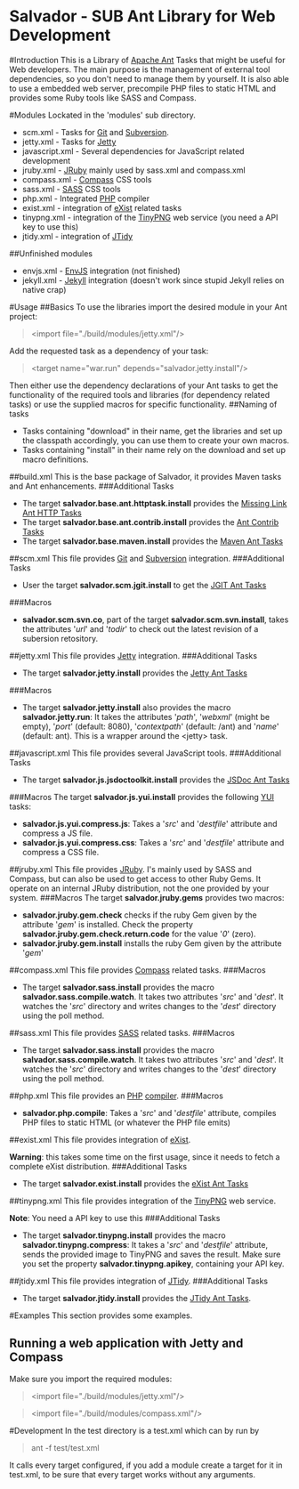 Salvador - SUB Ant Library for Web Development
==============================================

#Introduction
This is a Library of [Apache Ant](http://ant.apache.org/) Tasks that might be useful for Web developers. The main purpose is the management of external tool dependencies, so you don't need to manage them by yourself. It is also able to use a embedded web server, precompile PHP files to static HTML and provides some Ruby tools like SASS and Compass.

#Modules
Lockated in the 'modules' sub directory.
* scm.xml - Tasks for [Git](http://git-scm.com/) and [Subversion](http://subversion.tigris.org/).
* jetty.xml - Tasks for [Jetty](http://jetty.codehaus.org/jetty/)
* javascript.xml - Several dependencies for JavaScript related development
* jruby.xml - [JRuby](http://jruby.org/) mainly used by sass.xml and compass.xml
* compass.xml - [Compass](http://compass-style.org/) CSS tools
* sass.xml - [SASS](http://sass-lang.com/) CSS tools
* php.xml - Integrated [PHP](http://quercus.caucho.com/) compiler
* exist.xml - integration of [eXist](http://www.exist-db.org/exist/apps/homepage/index.html) related tasks
* tinypng.xml - integration of the [TinyPNG](http://tinypng.org/) web service (you need a API key to use this)
* jtidy.xml - integration of [JTidy](http://jtidy.sourceforge.net/)

##Unfinished modules
* envjs.xml - [EnvJS](https://github.com/envjs/env-js) integration (not finished)
* jekyll.xml - [Jekyll](https://github.com/mojombo/jekyll) integration (doesn't work since stupid Jekyll relies on native crap)

#Usage
##Basics
To use the libraries import the desired module in your Ant project:

>&lt;import file=&quot;./build/modules/jetty.xml&quot;/&gt; 

Add the requested task as a dependency of your task:
>  &lt;target name=&quot;war.run&quot; depends=&quot;salvador.jetty.install&quot;/&gt;

Then either use the dependency declarations of your Ant tasks to get the functionality of the required tools and libraries (for dependency related tasks) or use the supplied macros for specific functionality.
##Naming of tasks
* Tasks containing "download" in their name, get the libraries and set up the classpath accordingly, you can use them to create your own macros.
* Tasks containing "install" in their name rely on the download and set up macro definitions.

##build.xml
This is the base package of Salvador, it provides Maven tasks and Ant enhancements.
###Additional Tasks
* The target **salvador.base.ant.httptask.install** provides the [Missing Link Ant HTTP Tasks](http://code.google.com/p/missing-link/)
* The target **salvador.base.ant.contrib.install** provides the [Ant Contrib Tasks](http://ant-contrib.sourceforge.net/)
* The target **salvador.base.maven.install** provides the [Maven Ant Tasks](http://maven.apache.org/ant-tasks/)

##scm.xml
This file provides [Git](http://git-scm.com/) and [Subversion](http://subversion.tigris.org/) integration.
###Additional Tasks
* User the target **salvador.scm.jgit.install** to get the [JGIT Ant Tasks](http://wiki.eclipse.org/JGit/User_Guide#Ant_Tasks)

###Macros
* **salvador.scm.svn.co**, part of the target  **salvador.scm.svn.install**, takes the attributes '*url*' and '*todir*' to check out the latest revision of a subersion retository.

##jetty.xml
This file provides [Jetty](http://jetty.codehaus.org/jetty/) integration.
###Additional Tasks
* The target **salvador.jetty.install** provides the [Jetty Ant Tasks](http://docs.codehaus.org/display/JETTY/Ant+Jetty+Plugin)

###Macros
* The target **salvador.jetty.install** also provides the macro **salvador.jetty.run**: It takes the attributes '*path*', '*webxml*' (might be empty), '*port*' (default: 8080), '*contextpath*' (default: /ant) and '*name*' (default: ant). This is a wrapper around the &lt;jetty&gt; task.

##javascript.xml
This file provides several JavaScript tools.
###Additional Tasks
* The target **salvador.js.jsdoctoolkit.install** provides the [JSDoc Ant Tasks](https://github.com/ironsidevsquincy/jsdoc-toolkit-ant-task)

###Macros
The target **salvador.js.yui.install** provides the following [YUI](http://yuilibrary.com/) tasks: 
* **salvador.js.yui.compress.js**: Takes a '*src*' and '*destfile*' attribute and compress a JS file.
* **salvador.js.yui.compress.css**: Takes a '*src*' and '*destfile*' attribute and compress a CSS file.

##jruby.xml
This file provides [JRuby](http://jruby.org/). I's mainly used by SASS and Compass, but can also be used to get access to other Ruby Gems. It operate on an internal JRuby distribution, not the one provided by your system.
###Macros
The target **salvador.jruby.gems** provides two macros:
* **salvador.jruby.gem.check** checks if the ruby Gem given by the attribute '*gem*' is installed. Check the property **salvador.jruby.gem.check.return.code** for the value '*0*' (zero).
* **salvador.jruby.gem.install** installs the ruby Gem given by the attribute '*gem*'

##compass.xml
This file provides [Compass](http://compass-style.org/) related tasks.
###Macros
* The target **salvador.sass.install** provides the macro **salvador.sass.compile.watch**. It takes two attributes '*src*' and '*dest*'. It watches the '*src*' directory and writes changes to the '*dest*' directory using the poll method.

##sass.xml
This file provides [SASS](http://sass-lang.com/) related tasks.
###Macros
* The target **salvador.sass.install** provides the macro **salvador.sass.compile.watch**. It takes two attributes '*src*' and '*dest*'. It watches the '*src*' directory and writes changes to the '*dest*' directory using the poll method. 

##php.xml
This file provides an [PHP](http://php.net/) [compiler](http://quercus.caucho.com/).
###Macros
* **salvador.php.compile**: Takes a '*src*' and '*destfile*' attribute, compiles PHP files to static HTML (or whatever the PHP file emits)

##exist.xml
This file provides integration of [eXist](http://www.exist-db.org/exist/apps/homepage/index.html).

**Warning**: this takes some time on the first usage, since it needs to fetch a complete eXist distribution.
###Additional Tasks
* The target **salvador.exist.install** provides the [eXist Ant Tasks](http://www.exist-db.org/exist/apps/doc/ant-tasks.xml) 

##tinypng.xml
This file provides integration of the [TinyPNG](http://tinypng.org/) web service.

**Note**: You need a API key to use this
###Additional Tasks
* The target **salvador.tinypng.install** provides the macro **salvador.tinypng.compress**: It takes a '*src*' and '*destfile*' attribute, sends the provided image to TinyPNG and saves the result. Make sure you set the property **salvador.tinypng.apikey**, containing your API key.

##jtidy.xml
This file provides integration of [JTidy](http://jtidy.sourceforge.net/).
###Additional Tasks
* The target **salvador.jtidy.install** provides the [JTidy Ant Tasks](http://jtidy.sourceforge.net/apidocs/org/w3c/tidy/ant/JTidyTask.html).

#Examples
This section provides some examples.
## Running a web application with Jetty and Compass
Make sure you import the required modules:
>&lt;import file=&quot;./build/modules/jetty.xml&quot;/&gt;

>&lt;import file=&quot;./build/modules/compass.xml&quot;/&gt;

#Development
In the test directory is a test.xml which can by run by
>ant -f test/test.xml

It calls every target configured, if you add a module create a target for it in test.xml, to be sure that every target works without any arguments. 